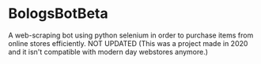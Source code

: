 # BologsBotBeta
A web-scraping bot using python selenium in order to purchase items from online stores efficiently. NOT UPDATED (This was a project made in 2020 and it isn't compatible with modern day webstores anymore.)
